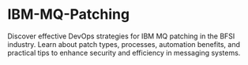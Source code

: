 # IBM-MQ-Patching
Discover effective DevOps strategies for IBM MQ patching in the BFSI industry. Learn about patch types, processes, automation benefits, and practical tips to enhance security and efficiency in messaging systems.
